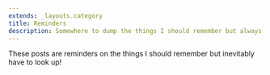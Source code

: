 ```yaml
---
extends: _layouts.category
title: Reminders
description: Somewhere to dump the things I should remember but always have to look up.
---
```


These posts are reminders on the things I should remember but inevitably have to look up!